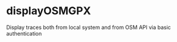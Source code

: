 displayOSMGPX
=============

Display traces both from local system and from OSM API via basic authentication
